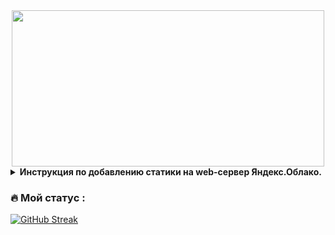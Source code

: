 <div align="center">
  <img src="https://media.giphy.com/media/dWesBcTLavkZuG35MI/giphy.gif" width="500" height="250"/>
</div>


<details>
  <summary> <b>Инструкция по добавлению статики на web-сервер Яндекс.Облако.</b></summary>
  
Открываем терминал и копируем папку со статикой на сервер:
```
scp -r /локальный_путь_до_папки_на_ПК/static логин@IP_сервера:/home/логин/папка_с_проектом/папка_хранения_статики
```
> Пример: scp -r /Files/yandex.praktikum/static grwo1@84.221.111.206:/home/grwo1/hw05_final/yatube

Настраиваем права доступа к папке static на сервере:
1) добавляем учетную запись в группу:
```
www-data sudo usermod -a -G ЛОГИН www-data
```
2) устанавливаем права:
```
sudo chown -R :www-data /полный_путь_до_папки_статики
```
</details>

### :fire: Мой статус :
[![GitHub Streak](http://github-readme-streak-stats.herokuapp.com?user=grwo1&theme=dark&background=000000)](https://git.io/streak-stats)
